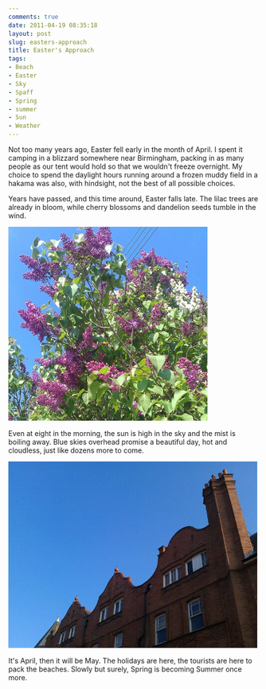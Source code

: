 ```yaml
---
comments: true
date: 2011-04-19 08:35:18
layout: post
slug: easters-approach
title: Easter's Approach
tags:
- Beach
- Easter
- Sky
- Spaff
- Spring
- summer
- Sun
- Weather
---
```


Not too many years ago, Easter fell early in the month of April. I spent it camping in a blizzard somewhere near Birmingham, packing in as many people as our tent would hold so that we wouldn't freeze overnight. My choice to spend the daylight hours running around a frozen muddy field in a hakama was also, with hindsight, not the best of all possible choices.

Years have passed, and this time around, Easter falls late. The lilac trees are already in bloom, while cherry blossoms and dandelion seeds tumble in the wind.

 ![image](/img/blog/2011/04/wpid-IMG_20110419_092538_2.jpg)

Even at eight in the morning, the sun is high in the sky and the mist is boiling away. Blue skies overhead promise a beautiful day, hot and cloudless, just like dozens more to come.

 ![image](/img/blog/2011/04/wpid-IMG_20110419_075126.jpg)
 
It's April, then it will be May. The holidays are here, the tourists are here to pack the beaches. Slowly but surely, Spring is becoming Summer once more.
